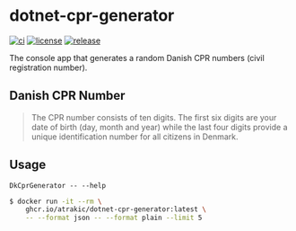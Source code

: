 # dotnet-cpr-generator

[![ci](https://github.com/atrakic/dotnet-cpr-generator/actions/workflows/ci.yml/badge.svg)](https://github.com/atrakic/dotnet-cpr-generator/actions/workflows/ci.yml)
[![license](https://img.shields.io/github/license/atrakic/dotnet-cpr-generator.svg)](https://github.com/atrakic/dotnet-cpr-generator/blob/main/LICENSE)
[![release](https://img.shields.io/github/release/atrakic/dotnet-cpr-generator/all.svg)](https://github.com/atrakic/dotnet-cpr-generator/releases)

The console app that generates a random Danish CPR numbers (civil registration number).


## Danish CPR Number

> The CPR number consists of ten digits.
> The first six digits are your date of birth (day, month and year) while the last four digits provide a unique identification number for all citizens in Denmark.


## Usage


```
DkCprGenerator -- --help
```

```bash
$ docker run -it --rm \
    ghcr.io/atrakic/dotnet-cpr-generator:latest \
    -- --format json -- --format plain --limit 5
```

